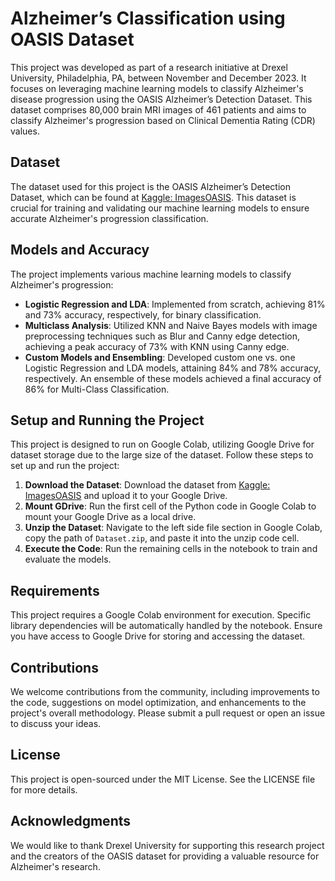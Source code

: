# Alzheimer’s Classification using OASIS Dataset

This project was developed as part of a research initiative at Drexel University, Philadelphia, PA, between November and December 2023. It focuses on leveraging machine learning models to classify Alzheimer's disease progression using the OASIS Alzheimer’s Detection Dataset. This dataset comprises 80,000 brain MRI images of 461 patients and aims to classify Alzheimer's progression based on Clinical Dementia Rating (CDR) values.

## Dataset

The dataset used for this project is the OASIS Alzheimer’s Detection Dataset, which can be found at [Kaggle: ImagesOASIS](https://www.kaggle.com/datasets/ninadaithal/imagesoasis). This dataset is crucial for training and validating our machine learning models to ensure accurate Alzheimer's progression classification.

## Models and Accuracy

The project implements various machine learning models to classify Alzheimer's progression:

- **Logistic Regression and LDA**: Implemented from scratch, achieving 81% and 73% accuracy, respectively, for binary classification.
- **Multiclass Analysis**: Utilized KNN and Naive Bayes models with image preprocessing techniques such as Blur and Canny edge detection, achieving a peak accuracy of 73% with KNN using Canny edge.
- **Custom Models and Ensembling**: Developed custom one vs. one Logistic Regression and LDA models, attaining 84% and 78% accuracy, respectively. An ensemble of these models achieved a final accuracy of 86% for Multi-Class Classification.

## Setup and Running the Project

This project is designed to run on Google Colab, utilizing Google Drive for dataset storage due to the large size of the dataset. Follow these steps to set up and run the project:

1. **Download the Dataset**: Download the dataset from [Kaggle: ImagesOASIS](https://www.kaggle.com/datasets/ninadaithal/imagesoasis) and upload it to your Google Drive.
2. **Mount GDrive**: Run the first cell of the Python code in Google Colab to mount your Google Drive as a local drive.
3. **Unzip the Dataset**: Navigate to the left side file section in Google Colab, copy the path of `Dataset.zip`, and paste it into the unzip code cell.
4. **Execute the Code**: Run the remaining cells in the notebook to train and evaluate the models.

## Requirements

This project requires a Google Colab environment for execution. Specific library dependencies will be automatically handled by the notebook. Ensure you have access to Google Drive for storing and accessing the dataset.

## Contributions

We welcome contributions from the community, including improvements to the code, suggestions on model optimization, and enhancements to the project's overall methodology. Please submit a pull request or open an issue to discuss your ideas.

## License

This project is open-sourced under the MIT License. See the LICENSE file for more details.

## Acknowledgments

We would like to thank Drexel University for supporting this research project and the creators of the OASIS dataset for providing a valuable resource for Alzheimer's research.